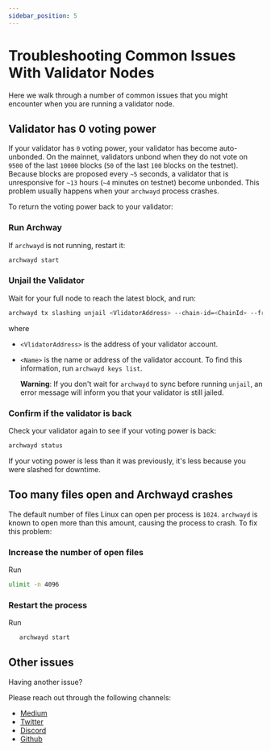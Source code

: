 ```yaml
---
sidebar_position: 5
---
```


# Troubleshooting Common Issues With Validator Nodes

Here we walk through a number of common issues that you might encounter when you are running a validator node.

## Validator has 0 voting power

If your validator has `0` voting power, your validator has become auto-unbonded. On the mainnet, validators unbond when they do not vote on `9500` of the last `10000` blocks (`50` of the last `100` blocks on the testnet). Because blocks are proposed every `~5` seconds, a validator that is unresponsive for `~13` hours (`~4` minutes on testnet) become unbonded. This problem usually happens when your `archwayd` process crashes.

To return the voting power back to your validator:

### Run Archway
 If `archwayd` is not running, restart it:

  ```bash
  archwayd start
  ```

### Unjail the Validator
 Wait for your full node to reach the latest block, and run:

  ```bash
  archwayd tx slashing unjail <VlidatorAddress> --chain-id=<ChainId> --from=<Name>
  ```

where


- `<VlidatorAddress>` is the address of your validator account.
- `<Name>` is the name or address of the validator account. To find this information, run `archwayd keys list`.

  **Warning**: 
  If you don't wait for `archwayd` to sync before running `unjail`, an error message will inform you that your validator is still jailed.

### Confirm if the validator is back
 Check your validator again to see if your voting power is back:

  ```bash
  archwayd status
  ```

If your voting power is less than it was previously, it's less because you were slashed for downtime.

## Too many files open and Archwayd crashes

The default number of files Linux can open per process is `1024`. `archwayd` is known to open more than this amount, causing the process to crash. To fix this problem:

### Increase the number of open files

Run
 
 ```bash
 ulimit -n 4096
 ```

### Restart the process
Run
 
 ```bash
    archwayd start
```

## Other issues

Having another issue?

Please reach out through the following channels:

- [Medium](https://medium.com/archwayhq)
- [Twitter](https://twitter.com/archwayhq) 
- [Discord](https://discord.gg/-5FVvx3WGfa)
- [Github](https://github.com/archway-network)